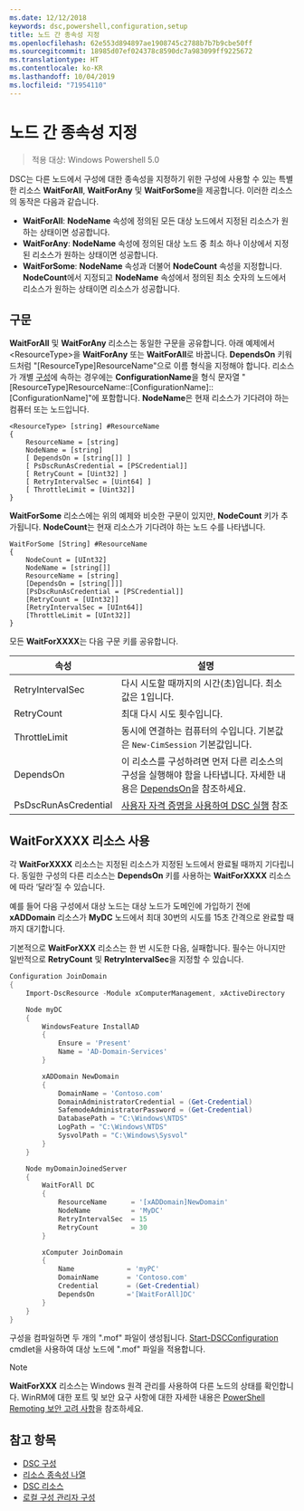 ```yaml
---
ms.date: 12/12/2018
keywords: dsc,powershell,configuration,setup
title: 노드 간 종속성 지정
ms.openlocfilehash: 62e553d894897ae1908745c2788b7b7b9cbe50ff
ms.sourcegitcommit: 18985d07ef024378c8590dc7a983099ff9225672
ms.translationtype: HT
ms.contentlocale: ko-KR
ms.lasthandoff: 10/04/2019
ms.locfileid: "71954110"
---
```

# <a name="specifying-cross-node-dependencies"></a>노드 간 종속성 지정

> 적용 대상: Windows Powershell 5.0

DSC는 다른 노드에서 구성에 대한 종속성을 지정하기 위한 구성에 사용할 수 있는 특별한 리소스 **WaitForAll**, **WaitForAny** 및 **WaitForSome**을 제공합니다. 이러한 리소스의 동작은 다음과 같습니다.

- **WaitForAll**: **NodeName** 속성에 정의된 모든 대상 노드에서 지정된 리소스가 원하는 상태이면 성공합니다.
- **WaitForAny**: **NodeName** 속성에 정의된 대상 노드 중 최소 하나 이상에서 지정된 리소스가 원하는 상태이면 성공합니다.
- **WaitForSome**: **NodeName** 속성과 더불어 **NodeCount** 속성을 지정합니다. **NodeCount**에서 지정되고 **NodeName** 속성에서 정의된 최소 숫자의 노드에서 리소스가 원하는 상태이면 리소스가 성공합니다.

## <a name="syntax"></a>구문

**WaitForAll** 및 **WaitForAny** 리소스는 동일한 구문을 공유합니다. 아래 예제에서 \<ResourceType\>을 **WaitForAny** 또는 **WaitForAll**로 바꿉니다.
**DependsOn** 키워드처럼 "[ResourceType]ResourceName"으로 이름 형식을 지정해야 합니다. 리소스가 개별 [구성](configurations.md)에 속하는 경우에는 **ConfigurationName**을 형식 문자열 "[ResourceType]ResourceName::[ConfigurationName]::[ConfigurationName]"에 포함합니다. **NodeName**은 현재 리소스가 기다려야 하는 컴퓨터 또는 노드입니다.

```
<ResourceType> [string] #ResourceName
{
    ResourceName = [string]
    NodeName = [string]
    [ DependsOn = [string[]] ]
    [ PsDscRunAsCredential = [PSCredential]]
    [ RetryCount = [Uint32] ]
    [ RetryIntervalSec = [Uint64] ]
    [ ThrottleLimit = [Uint32]]
}
```

**WaitForSome** 리소스에는 위의 예제와 비슷한 구문이 있지만, **NodeCount** 키가 추가됩니다. **NodeCount**는 현재 리소스가 기다려야 하는 노드 수를 나타냅니다.

```
WaitForSome [String] #ResourceName
{
    NodeCount = [UInt32]
    NodeName = [string[]]
    ResourceName = [string]
    [DependsOn = [string[]]]
    [PsDscRunAsCredential = [PSCredential]]
    [RetryCount = [UInt32]]
    [RetryIntervalSec = [UInt64]]
    [ThrottleLimit = [UInt32]]
}
```

모든 **WaitForXXXX**는 다음 구문 키를 공유합니다.

|속성|  설명   |
|---------|---------------------|
| RetryIntervalSec| 다시 시도할 때까지의 시간(초)입니다. 최소값은 1입니다.|
| RetryCount| 최대 다시 시도 횟수입니다.|
| ThrottleLimit| 동시에 연결하는 컴퓨터의 수입니다. 기본값은 `New-CimSession` 기본값입니다.|
| DependsOn | 이 리소스를 구성하려면 먼저 다른 리소스의 구성을 실행해야 함을 나타냅니다. 자세한 내용은 [DependsOn](resource-depends-on.md)을 참조하세요.|
| PsDscRunAsCredential | [사용자 자격 증명을 사용하여 DSC 실행](./runAsUser.md) 참조 |

## <a name="using-waitforxxxx-resources"></a>WaitForXXXX 리소스 사용

각 **WaitForXXXX** 리소스는 지정된 리소스가 지정된 노드에서 완료될 때까지 기다립니다.
동일한 구성의 다른 리소스는 **DependsOn** 키를 사용하는 **WaitForXXXX** 리소스에 따라 ‘달라’질 수 있습니다. 

예를 들어 다음 구성에서 대상 노드는 대상 노드가 도메인에 가입하기 전에 **xADDomain** 리소스가 **MyDC** 노드에서 최대 30번의 시도를 15초 간격으로 완료할 때까지 대기합니다.

기본적으로 **WaitForXXX** 리소스는 한 번 시도한 다음, 실패합니다. 필수는 아니지만 일반적으로 **RetryCount** 및 **RetryIntervalSec**을 지정할 수 있습니다.

```powershell
Configuration JoinDomain
{
    Import-DscResource -Module xComputerManagement, xActiveDirectory

    Node myDC
    {
        WindowsFeature InstallAD
        {
            Ensure = 'Present'
            Name = 'AD-Domain-Services'
        }

        xADDomain NewDomain
        {
            DomainName = 'Contoso.com'
            DomainAdministratorCredential = (Get-Credential)
            SafemodeAdministratorPassword = (Get-Credential)
            DatabasePath = "C:\Windows\NTDS"
            LogPath = "C:\Windows\NTDS"
            SysvolPath = "C:\Windows\Sysvol"
        }
    }

    Node myDomainJoinedServer
    {
        WaitForAll DC
        {
            ResourceName      = '[xADDomain]NewDomain'
            NodeName          = 'MyDC'
            RetryIntervalSec  = 15
            RetryCount        = 30
        }

        xComputer JoinDomain
        {
            Name             = 'myPC'
            DomainName       = 'Contoso.com'
            Credential       = (Get-Credential)
            DependsOn        ='[WaitForAll]DC'
        }
    }
}
```

구성을 컴파일하면 두 개의 ".mof" 파일이 생성됩니다. [Start-DSCConfiguration](/powershell/module/psdesiredstateconfiguration/start-dscconfiguration) cmdlet을 사용하여 대상 노드에 ".mof" 파일을 적용합니다.

> [!NOTE]
> **WaitForXXX** 리소스는 Windows 원격 관리를 사용하여 다른 노드의 상태를 확인합니다.
> WinRM에 대한 포트 및 보안 요구 사항에 대한 자세한 내용은 [PowerShell Remoting 보안 고려 사항](/powershell/scripting/learn/remoting/winrmsecurity?view=powershell-6)을 참조하세요.

## <a name="see-also"></a>참고 항목

- [DSC 구성](configurations.md)
- [리소스 종속성 나열](resource-depends-on.md)
- [DSC 리소스](../resources/resources.md)
- [로컬 구성 관리자 구성](../managing-nodes/metaConfig.md)
